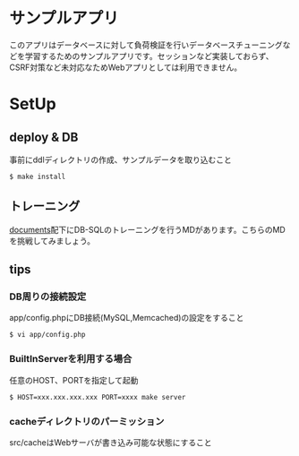 # サンプルアプリ
このアプリはデータベースに対して負荷検証を行いデータベースチューニングなどを学習するためのサンプルアプリです。セッションなど実装しておらず、CSRF対策など未対応なためWebアプリとしては利用できません。

# SetUp

## deploy & DB 
事前にddlディレクトリの作成、サンプルデータを取り込むこと
```
$ make install
```

## トレーニング
[documents](https://github.com/hironomiu/db-sql-training/tree/master/documents)配下にDB-SQLのトレーニングを行うMDがあります。こちらのMDを挑戦してみましょう。

## tips
### DB周りの接続設定
app/config.phpにDB接続(MySQL,Memcached)の設定をすること
```
$ vi app/config.php
```

### BuiltInServerを利用する場合
任意のHOST、PORTを指定して起動
```
$ HOST=xxx.xxx.xxx.xxx PORT=xxxx make server
```

### cacheディレクトリのパーミッション
src/cacheはWebサーバが書き込み可能な状態にすること


